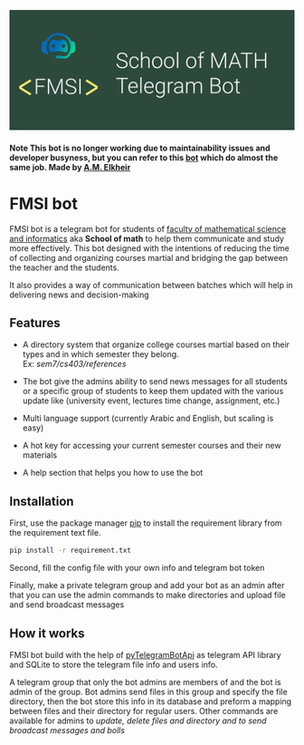 ![image](https://github.com/4bd4ll4h/fmsi-bot/blob/main/header.svg)  

#### Note This bot is no longer working due to maintainability issues and developer busyness, but you can refer to this [bot](https://t.me/IT016Bot) which do almost the same job. Made by [A.M. Elkheir ](https://github.com/am-elkheir)


# FMSI bot 
FMSI bot is a telegram bot for students of [faculty of mathematical science and informatics](https://fms.uofk.edu/en) aka **School of math** to help them communicate and study more effectively. This bot designed with the intentions of reducing the time of collecting and organizing courses martial and bridging the gap between the teacher and the students.

It also provides a way of communication between batches which will help in delivering news and decision-making

## Features
- A directory system that organize college courses martial based on their types and in which semester they belong.  
 Ex: _sem7/cs403/references_
- The bot give the admins ability to send news messages for all students or a specific group of students to keep them updated with the various update like (university event, lectures time change, assignment, etc.)  

- Multi language support (currently Arabic and English, but scaling is easy)
- A hot key for accessing your current semester courses and their new materials 
- A help section that helps you how to use the bot

## Installation

First, use the package manager [pip](https://pip.pypa.io/en/stable/) to install the requirement library from the requirement text file.

```bash
pip install -r requirement.txt
```
Second, fill the config file with your own info and telegram bot token  

Finally, make a private telegram group and add your bot as an admin after that you can use the admin commands to make directories and upload file and send broadcast messages  

## How it works
FMSI bot build with the help of [pyTelegramBotApi](https://github.com/eternnoir/pyTelegramBotAPI) as telegram API library and SQLite to store the telegram file info and users info.  

A telegram group that only the bot admins are members of and the bot is admin of the group. Bot admins send files in this group and specify the file directory, then the bot store this info in its database and preform a mapping between files and their directory for regular users. Other commands are available for admins to *update, delete files and directory and to send broadcast messages and bolls*

